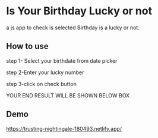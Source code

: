 
# Is Your Birthday Lucky or not 

a js app to check is selected Birthday is a lucky or not.


## How to use 

step 1- Select your birthdate from date picker

step 2-Enter your lucky number

step 3-click on check button 

YOUR END RESULT WILL BE SHOWN BELOW BOX


## Demo

https://trusting-nightingale-180493.netlify.app/


